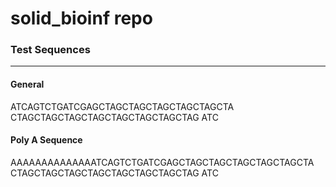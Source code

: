 # solid_bioinf repo
### Test Sequences
____
#### General
ATCAGTCTGATCGAGCTAGCTAGCTAGCTAGCTAGCTA CTAGCTAGCTAGCTAGCTAGCTAGCTAGCTAG ATC
#### Poly A Sequence
AAAAAAAAAAAAAATCAGTCTGATCGAGCTAGCTAGCTAGCTAGCTAGCTA CTAGCTAGCTAGCTAGCTAGCTAGCTAGCTAG ATC
